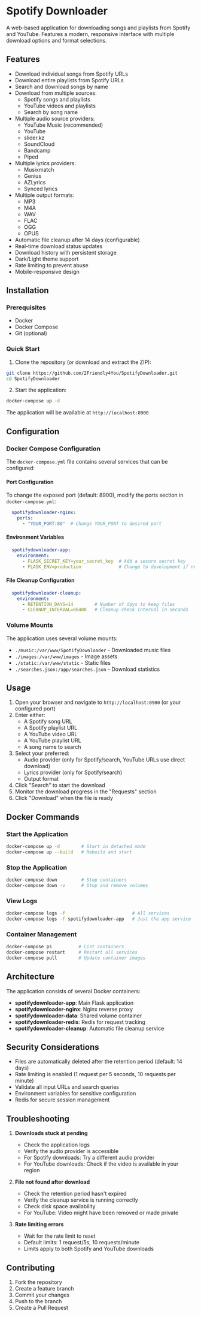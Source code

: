 # Spotify Downloader

A web-based application for downloading songs and playlists from Spotify and YouTube. Features a modern, responsive interface with multiple download options and format selections.

## Features

- Download individual songs from Spotify URLs
- Download entire playlists from Spotify URLs
- Search and download songs by name
- Download from multiple sources:
  - Spotify songs and playlists
  - YouTube videos and playlists
  - Search by song name
- Multiple audio source providers:
  - YouTube Music (recommended)
  - YouTube
  - slider.kz
  - SoundCloud
  - Bandcamp
  - Piped
- Multiple lyrics providers:
  - Musixmatch
  - Genius
  - AZLyrics
  - Synced lyrics
- Multiple output formats:
  - MP3
  - M4A
  - WAV
  - FLAC
  - OGG
  - OPUS
- Automatic file cleanup after 14 days (configurable)
- Real-time download status updates
- Download history with persistent storage
- Dark/Light theme support
- Rate limiting to prevent abuse
- Mobile-responsive design

## Installation

### Prerequisites

- Docker
- Docker Compose
- Git (optional)

### Quick Start

1. Clone the repository (or download and extract the ZIP):
```bash
git clone https://github.com/2Friendly4You/SpotifyDownloader.git
cd SpotifyDownloader
```

2. Start the application:
```bash
docker-compose up -d
```

The application will be available at `http://localhost:8900`

## Configuration

### Docker Compose Configuration

The `docker-compose.yml` file contains several services that can be configured:

#### Port Configuration
To change the exposed port (default: 8900), modify the ports section in `docker-compose.yml`:
```yaml
  spotifydownloader-nginx:
    ports:
      - "YOUR_PORT:80"  # Change YOUR_PORT to desired port
```

#### Environment Variables
```yaml
  spotifydownloader-app:
    environment:
      - FLASK_SECRET_KEY=your_secret_key  # Add a secure secret key
      - FLASK_ENV=production              # Change to development if needed
```

#### File Cleanup Configuration
```yaml
  spotifydownloader-cleanup:
    environment:
      - RETENTION_DAYS=14        # Number of days to keep files
      - CLEANUP_INTERVAL=86400   # Cleanup check interval in seconds
```

### Volume Mounts
The application uses several volume mounts:
- `./music:/var/www/SpotifyDownloader` - Downloaded music files
- `./images:/var/www/images` - Image assets
- `./static:/var/www/static` - Static files
- `./searches.json:/app/searches.json` - Download statistics

## Usage

1. Open your browser and navigate to `http://localhost:8900` (or your configured port)
2. Enter either:
   - A Spotify song URL
   - A Spotify playlist URL
   - A YouTube video URL
   - A YouTube playlist URL
   - A song name to search
3. Select your preferred:
   - Audio provider (only for Spotify/search, YouTube URLs use direct download)
   - Lyrics provider (only for Spotify/search)
   - Output format
4. Click "Search" to start the download
5. Monitor the download progress in the "Requests" section
6. Click "Download" when the file is ready

## Docker Commands

### Start the Application
```bash
docker-compose up -d        # Start in detached mode
docker-compose up --build   # Rebuild and start
```

### Stop the Application
```bash
docker-compose down         # Stop containers
docker-compose down -v      # Stop and remove volumes
```

### View Logs
```bash
docker-compose logs -f                         # All services
docker-compose logs -f spotifydownloader-app   # Just the app service
```

### Container Management
```bash
docker-compose ps          # List containers
docker-compose restart     # Restart all services
docker-compose pull        # Update container images
```

## Architecture

The application consists of several Docker containers:

- **spotifydownloader-app**: Main Flask application
- **spotifydownloader-nginx**: Nginx reverse proxy
- **spotifydownloader-data**: Shared volume container
- **spotifydownloader-redis**: Redis for request tracking
- **spotifydownloader-cleanup**: Automatic file cleanup service

## Security Considerations

- Files are automatically deleted after the retention period (default: 14 days)
- Rate limiting is enabled (1 request per 5 seconds, 10 requests per minute)
- Validate all input URLs and search queries
- Environment variables for sensitive configuration
- Redis for secure session management

## Troubleshooting

1. **Downloads stuck at pending**
   - Check the application logs
   - Verify the audio provider is accessible
   - For Spotify downloads: Try a different audio provider
   - For YouTube downloads: Check if the video is available in your region

2. **File not found after download**
   - Check the retention period hasn't expired
   - Verify the cleanup service is running correctly
   - Check disk space availability
   - For YouTube: Video might have been removed or made private

3. **Rate limiting errors**
   - Wait for the rate limit to reset
   - Default limits: 1 request/5s, 10 requests/minute
   - Limits apply to both Spotify and YouTube downloads

## Contributing

1. Fork the repository
2. Create a feature branch
3. Commit your changes
4. Push to the branch
5. Create a Pull Request